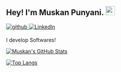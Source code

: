 ## Hey! I'm Muskan Punyani. <img src="https://media.giphy.com/media/hvRJCLFzcasrR4ia7z/giphy.gif" width="25px">

<div>
<a href="https://github.com/muskanpunyani" target="_blank">
<img src=https://img.shields.io/badge/github-%2324292e.svg?&style=for-the-badge&logo=github&logoColor=white alt=github style="margin-bottom: 5px;" />
</a>
<a href="https://www.linkedin.com/in/muskanpunyani/" target="_blank">
<img alt="LinkedIn" src="https://img.shields.io/badge/linkedin%20-%230077B5.svg?&style=for-the-badge&logo=linkedin&logoColor=white"/>
</a>
</div>

I develop Softwares!


[![Muskan's GitHub Stats](https://github-readme-stats.vercel.app/api?username=muskanpunyani&hide=issues&count_private=true&show_icons=true&theme=calm)](https://github.com/muskanpunyani/github-readme-stats)


[![Top Langs](https://github-readme-stats.vercel.app/api/top-langs/?username=muskanpunyani&layout=compact&theme=calm)](https://github.com/muskanpunyani/github-readme-stats)

</br>



